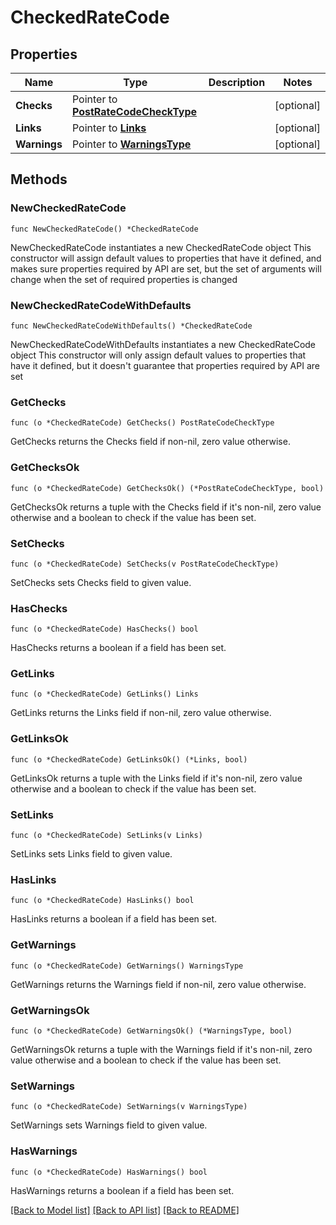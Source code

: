 # CheckedRateCode

## Properties

Name | Type | Description | Notes
------------ | ------------- | ------------- | -------------
**Checks** | Pointer to [**PostRateCodeCheckType**](PostRateCodeCheckType.md) |  | [optional] 
**Links** | Pointer to [**Links**](Links.md) |  | [optional] 
**Warnings** | Pointer to [**WarningsType**](WarningsType.md) |  | [optional] 

## Methods

### NewCheckedRateCode

`func NewCheckedRateCode() *CheckedRateCode`

NewCheckedRateCode instantiates a new CheckedRateCode object
This constructor will assign default values to properties that have it defined,
and makes sure properties required by API are set, but the set of arguments
will change when the set of required properties is changed

### NewCheckedRateCodeWithDefaults

`func NewCheckedRateCodeWithDefaults() *CheckedRateCode`

NewCheckedRateCodeWithDefaults instantiates a new CheckedRateCode object
This constructor will only assign default values to properties that have it defined,
but it doesn't guarantee that properties required by API are set

### GetChecks

`func (o *CheckedRateCode) GetChecks() PostRateCodeCheckType`

GetChecks returns the Checks field if non-nil, zero value otherwise.

### GetChecksOk

`func (o *CheckedRateCode) GetChecksOk() (*PostRateCodeCheckType, bool)`

GetChecksOk returns a tuple with the Checks field if it's non-nil, zero value otherwise
and a boolean to check if the value has been set.

### SetChecks

`func (o *CheckedRateCode) SetChecks(v PostRateCodeCheckType)`

SetChecks sets Checks field to given value.

### HasChecks

`func (o *CheckedRateCode) HasChecks() bool`

HasChecks returns a boolean if a field has been set.

### GetLinks

`func (o *CheckedRateCode) GetLinks() Links`

GetLinks returns the Links field if non-nil, zero value otherwise.

### GetLinksOk

`func (o *CheckedRateCode) GetLinksOk() (*Links, bool)`

GetLinksOk returns a tuple with the Links field if it's non-nil, zero value otherwise
and a boolean to check if the value has been set.

### SetLinks

`func (o *CheckedRateCode) SetLinks(v Links)`

SetLinks sets Links field to given value.

### HasLinks

`func (o *CheckedRateCode) HasLinks() bool`

HasLinks returns a boolean if a field has been set.

### GetWarnings

`func (o *CheckedRateCode) GetWarnings() WarningsType`

GetWarnings returns the Warnings field if non-nil, zero value otherwise.

### GetWarningsOk

`func (o *CheckedRateCode) GetWarningsOk() (*WarningsType, bool)`

GetWarningsOk returns a tuple with the Warnings field if it's non-nil, zero value otherwise
and a boolean to check if the value has been set.

### SetWarnings

`func (o *CheckedRateCode) SetWarnings(v WarningsType)`

SetWarnings sets Warnings field to given value.

### HasWarnings

`func (o *CheckedRateCode) HasWarnings() bool`

HasWarnings returns a boolean if a field has been set.


[[Back to Model list]](../README.md#documentation-for-models) [[Back to API list]](../README.md#documentation-for-api-endpoints) [[Back to README]](../README.md)


